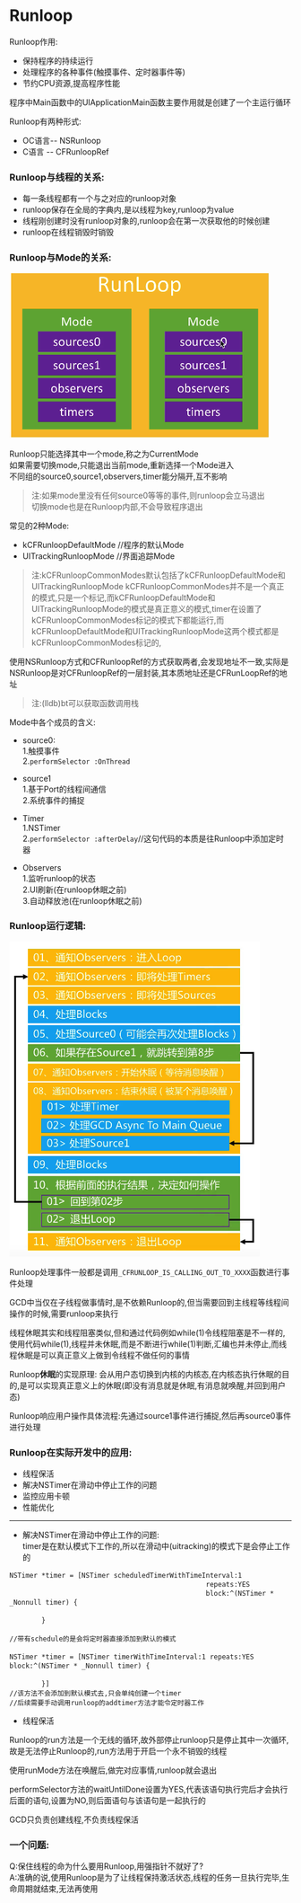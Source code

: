 # Runloop

Runloop作用:</br>
* 保持程序的持续运行
* 处理程序的各种事件(触摸事件、定时器事件等)
* 节约CPU资源,提高程序性能

程序中Main函数中的UIApplicationMain函数主要作用就是创建了一个主运行循环

Runloop有两种形式:</br>
* OC语言-- NSRunloop
* C语言 -- CFRunloopRef

### Runloop与线程的关系:</br>
* 每一条线程都有一个与之对应的runloop对象
* runloop保存在全局的字典内,是以线程为key,runloop为value
* 线程刚创建时没有runloop对象的,runloop会在第一次获取他的时候创建
* runloop在线程销毁时销毁

### Runloop与Mode的关系:</br>
![](Snip20180601_27.png)

Runloop只能选择其中一个mode,称之为CurrentMode</br>
如果需要切换mode,只能退出当前mode,重新选择一个Mode进入</br>
不同组的source0,source1,observers,timer能分隔开,互不影响

>注:如果mode里没有任何source0等等的事件,则runloop会立马退出</br>
>切换mode也是在Runloop内部,不会导致程序退出

常见的2种Mode:</br>
* kCFRunloopDefaultMode  //程序的默认Mode
* UITrackingRunloopMode  //界面追踪Mode

>注:kCFRunloopCommonModes默认包括了kCFRunloopDefaultMode和UITrackingRunloopMode
>kCFRunloopCommonModes并不是一个真正的模式,只是一个标记,而kCFRunloopDefaultMode和UITrackingRunloopMode的模式是真正意义的模式,timer在设置了kCFRunloopCommonModes标记的模式下都能运行,而kCFRunloopDefaultMode和UITrackingRunloopMode这两个模式都是kCFRunloopCommonModes标记的,

使用NSRunloop方式和CFRunloopRef的方式获取两者,会发现地址不一致,实际是NSRunloop是对CFRunloopRef的一层封装,其本质地址还是CFRunLoopRef的地址

>注:(lldb)bt可以获取函数调用栈

Mode中各个成员的含义:</br>
* source0:</br>
1.触摸事件</br>
2.`performSelector :OnThread`

* source1</br>
1.基于Port的线程间通信</br>
2.系统事件的捕捉

* Timer</br>
1.NSTimer</br>
2.`performSelector :afterDelay`//这句代码的本质是往Runloop中添加定时器

* Observers</br>
1.监听runloop的状态</br>
2.UI刷新(在runloop休眠之前)</br>
3.自动释放池(在runloop休眠之前)

### Runloop运行逻辑:</br>

![](Snip20180604_1.png)

Runloop处理事件一般都是调用`_CFRUNLOOP_IS_CALLING_OUT_TO_XXXX`函数进行事件处理

GCD中当仅在子线程做事情时,是不依赖Runloop的,但当需要回到主线程等线程间操作的时候,需要runloop来执行

线程休眠其实和线程阻塞类似,但和通过代码例如while(1)令线程阻塞是不一样的,使用代码while(1),线程并未休眠,而是不断进行while(1)判断,汇编也并未停止,而线程休眠是可以真正意义上做到令线程不做任何的事情

Runloop**休眠**的实现原理: 会从用户态切换到内核的内核态,在内核态执行休眠的目的,是可以实现真正意义上的休眠(即没有消息就是休眠,有消息就唤醒,并回到用户态)

Runloop响应用户操作具体流程:先通过source1事件进行捕捉,然后再source0事件进行处理

### Runloop在实际开发中的应用:</br>
* 线程保活
* 解决NSTimer在滑动中停止工作的问题
* 监控应用卡顿
* 性能优化

--------------------------------

* 解决NSTimer在滑动中停止工作的问题:</br>
timer是在默认模式下工作的,所以在滑动中(uitracking)的模式下是会停止工作的

```objc
NSTimer *timer = [NSTimer scheduledTimerWithTimeInterval:1 
                                                 repeats:YES          
                                                 block:^(NSTimer * _Nonnull timer) {
            
        }
        
//带有schedule的是会将定时器直接添加到默认的模式

NSTimer *timer = [NSTimer timerWithTimeInterval:1 repeats:YES block:^(NSTimer * _Nonnull timer) {
            
        }]
//该方法不会添加到默认模式去,只会单纯创建一个timer
//后续需要手动调用runloop的addtimer方法才能令定时器工作
```

* 线程保活

Runloop的run方法是一个无线的循环,故外部停止runloop只是停止其中一次循环,故是无法停止Runloop的,run方法用于开启一个永不销毁的线程

使用runMode方法在唤醒后,做完对应事情,runloop就会退出

performSelector方法的waitUntilDone设置为YES,代表该语句执行完后才会执行后面的语句,设置为NO,则后面语句与该语句是一起执行的

GCD只负责创建线程,不负责线程保活

### 一个问题:</br>
Q:保住线程的命为什么要用Runloop,用强指针不就好了?</br>
A:准确的说,使用Runloop是为了让线程保持激活状态,线程的任务一旦执行完毕,生命周期就结束,无法再使用